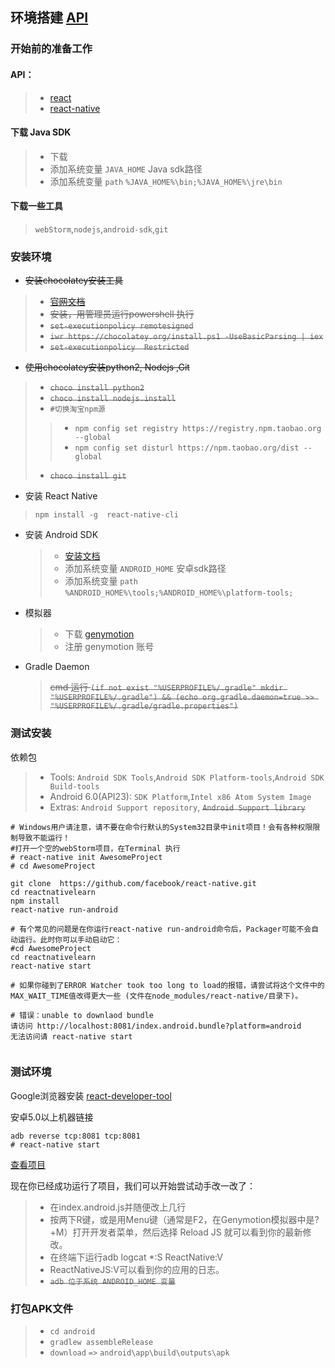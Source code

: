 ## 环境搭建 [API](https://github.com/shaonq/mobile/blob/master/md/)

### 开始前的准备工作
#### API：
>+ [react](https://tianxiangbing.github.io/react-cn/)
>+ [react-native](http://reactnative.cn/docs/0.40/activityindicator.html#content)

#### 下载 Java SDK

>- 下载        
>- 添加系统变量 `JAVA_HOME` Java sdk路径        
>- 添加系统变量 `path`  `%JAVA_HOME%\bin;%JAVA_HOME%\jre\bin`

#### 下载一些工具
> `webStorm`,`nodejs`,`android-sdk`,`git`

### 安装环境

* ~~安装chocolatey安装工具~~
>- ~~[官网文档](https://chocolatey.org/install)~~
>- ~~安装，用管理员运行powershell 执行~~
>- ~~`set-executionpolicy remotesigned`~~
>- ~~`iwr https://chocolatey.org/install.ps1 -UseBasicParsing | iex`~~
>- ~~`set-executionpolicy  Restricted`~~

 
* ~~使用chocolatey安装python2, Nodejs ,Git~~ 
 >- ~~`choco install python2`~~
 >- ~~`choco install nodejs.install`~~
 >- `#切换淘宝npm源`
 >>- `npm config set registry https://registry.npm.taobao.org --global`
 >>- `npm config set disturl https://npm.taobao.org/dist --global`
 >- ~~`choco install git`~~
 

*  安装 React Native
 > `npm install -g  react-native-cli`

*  安装 Android SDK
	>- [安装文档](https://dsx.bugly.qq.com/repository/1)
    >- 添加系统变量 `ANDROID_HOME` 安卓sdk路径
    >-  添加系统变量 `path`  `%ANDROID_HOME%\tools;%ANDROID_HOME%\platform-tools;`
* 模拟器

    > - 下载 [genymotion](https://www.genymotion.com/download/) 
	> - 注册 genymotion 账号

* Gradle Daemon
	> ~~cmd 运行
`(if not exist "%USERPROFILE%/.gradle" mkdir "%USERPROFILE%/.gradle") && (echo org.gradle.daemon=true >> "%USERPROFILE%/.gradle/gradle.properties")`~~

### 测试安装
依赖包
 >+ Tools: `Android SDK Tools`,`Android SDK Platform-tools`,`Android SDK Build-tools`
 >+ Android 6.0(API23): `SDK Platform`,`Intel x86 Atom System Image`
 >+ Extras: `Android Support repository`, ~~`Android Support library`~~ 

```
# Windows用户请注意，请不要在命令行默认的System32目录中init项目！会有各种权限限制导致不能运行！
#打开一个空的webStorm项目，在Terminal 执行
# react-native init AwesomeProject
# cd AwesomeProject

git clone  https://github.com/facebook/react-native.git
cd reactnativelearn
npm install
react-native run-android

# 有个常见的问题是在你运行react-native run-android命令后，Packager可能不会自动运行。此时你可以手动启动它：
#cd AwesomeProject
cd reactnativelearn
react-native start

# 如果你碰到了ERROR Watcher took too long to load的报错，请尝试将这个文件中的MAX_WAIT_TIME值改得更大一些 (文件在node_modules/react-native/目录下)。

# 错误：unable to downlaod bundle 
请访问 http://localhost:8081/index.android.bundle?platform=android
无法访问请 react-native start


```
### 测试环境
Google浏览器安装 [react-developer-tool](https://chrome.google.com/webstore/detail/react-developer-tools/fmkadmapgofadopljbjfkapdkoienihi?utm_source=chrome-ntp-icon)

安卓5.0以上机器链接
```
adb reverse tcp:8081 tcp:8081
# react-native start

```
[查看项目](http://localhost:8081/debugger-ui)

现在你已经成功运行了项目，我们可以开始尝试动手改一改了：


> - 在index.android.js并随便改上几行
> - 按两下R键，或是用Menu键（通常是F2，在Genymotion模拟器中是?+M）打开开发者菜单，然后选择 Reload JS 就可以看到你的最新修改。
> - 在终端下运行adb logcat *:S ReactNative:V 
> - ReactNativeJS:V可以看到你的应用的日志。
> - ~~`adb 位于系统 ANDROID_HOME 变量`~~

### 打包APK文件

>- `cd android`
>- `gradlew assembleRelease`
>- `download` `=>` `android\app\build\outputs\apk`


  
